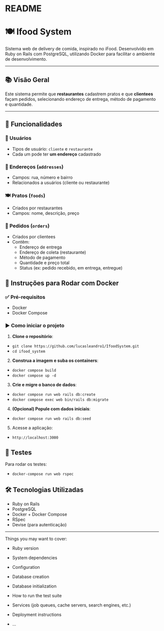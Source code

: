 # README
# 🍽️ Ifood System

Sistema web de delivery de comida, inspirado no iFood. Desenvolvido em Ruby on Rails com PostgreSQL, utilizando Docker para facilitar o ambiente de desenvolvimento.

---

## 📚 Visão Geral

Este sistema permite que **restaurantes** cadastrem pratos e que **clientees** façam pedidos, selecionando endereço de entrega, método de pagamento e quantidade.

---

## 🧠 Funcionalidades

### 👥 Usuários
- Tipos de usuário: `cliente` e `restaurante`
- Cada um pode ter **um endereço** cadastrado

### 📍 Endereços (`addresses`)
- Campos: rua, número e bairro
- Relacionados a usuários (cliente ou restaurante)

### 🍽️ Pratos (`foods`)
- Criados por restaurantes
- Campos: nome, descrição, preço

### 🛒 Pedidos (`orders`)
- Criados por clientees
- Contêm:
  - Endereço de entrega
  - Endereço de coleta (restaurante)
  - Método de pagamento
  - Quantidade e preço total
  - Status (ex: pedido recebido, em entrega, entregue)

## 🐳 Instruções para Rodar com Docker

### ✅ Pré-requisitos

- Docker
- Docker Compose

### ▶️ Como iniciar o projeto

1. **Clone o repositório**:
 - `git clone https://github.com/lucasleandro1/IfoodSystem.git`
 - `cd ifood_system`

2. **Construa a imagem e suba os containers**:
  - `docker compose build`
  - `docker compose up -d`

3. **Crie e migre o banco de dados**:
  - `docker compose run web rails db:create`
  - `docker compose exec web bin/rails db:migrate`

4. **(Opcional) Popule com dados iniciais**:
 - `docker compose run web rails db:seed`

5. Acesse a aplicação:
  - `http://localhost:3000`

## 🧪 Testes

Para rodar os testes:
 - `docker-compose run web rspec`

## 🛠️ Tecnologias Utilizadas

- Ruby on Rails
- PostgreSQL
- Docker + Docker Compose
- RSpec
- Devise (para autenticação)

---
Things you may want to cover:

* Ruby version

* System dependencies

* Configuration

* Database creation

* Database initialization

* How to run the test suite

* Services (job queues, cache servers, search engines, etc.)

* Deployment instructions

* ...
